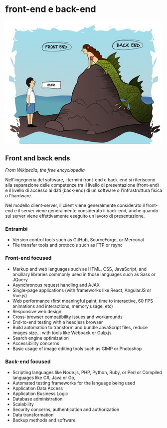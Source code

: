 # front-end e back-end

![frontend - backend](https://raw.githubusercontent.com/maboglia/Fondamenti/master/img/backend-frontend/backend_frontend.png)

## Front and back ends
*From Wikipedia, the free encyclopedia*

Nell'ingegneria del software, i termini front-end e back-end si riferiscono alla separazione delle competenze tra il livello di presentazione (front-end) e il livello di accesso ai dati (back-end) di un software o l'infrastruttura fisica o l'hardware. 

Nel modello client-server, il client viene generalmente considerato il front-end e il server viene generalmente considerato il back-end, anche quando sul server viene effettivamente eseguito un lavoro di presentazione.

### Entrambi 

* Version control tools such as GitHub, SourceForge, or Mercurial
* File transfer tools and protocols such as FTP or rsync

### Front-end focused

* Markup and web languages such as HTML, CSS, JavaScript, and ancillary libraries commonly used in those languages such as Sass or JQuery
* Asynchronous request handling and AJAX
* Single-page applications (with frameworks like React, AngularJS or Vue.js)
* Web performance (first meaningful paint, time to interactive, 60 FPS animations and interactions, memory usage, etc)
* Responsive web design
* Cross-browser compatibility issues and workarounds
* End-to-end testing with a headless browser
* Build automation to transform and bundle JavaScript files, reduce images size... with tools like Webpack or Gulp.js
* Search engine optimization
* Accessibility concerns
* Basic usage of image editing tools such as GIMP or Photoshop

### Back-end focused

* Scripting languages like Node.js, PHP, Python, Ruby, or Perl or Compiled languages like C#, Java or Go,
* Automated testing frameworks for the language being used
* Application Data Access
* Application Business Logic
* Database administration
* Scalability
* Security concerns, authentication and authorization
* Data transformation
* Backup methods and software